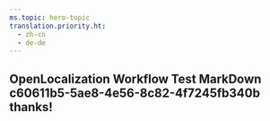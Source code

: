 ```yaml
---
ms.topic: hero-topic
translation.priority.ht: 
  - zh-cn
  - de-de
---
```

## OpenLocalization Workflow Test MarkDown c60611b5-5ae8-4e56-8c82-4f7245fb340b thanks!
